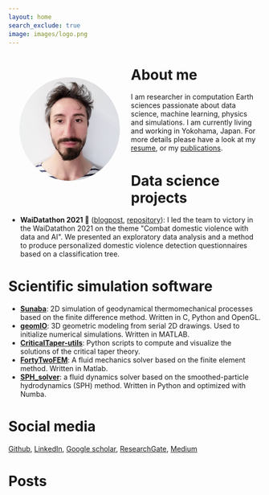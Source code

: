```yaml
---
layout: home
search_exclude: true
image: images/logo.png
---
```

<style>
    .my_picture {
        float: left;
        border-radius: 50%;
        padding: 22px;
    }
</style>

<div>
<img class="my_picture", src="https://github.com/abauville/blog/raw/master/images/ID_pic.png" alt="That's my face" width="200">

<h1>About me</h1>


<p>I am researcher in computation Earth sciences passionate about data science, machine learning, physics and simulations. I am currently living and working in Yokohama, Japan. For more details please have a look at my 
    <a href="https://nbviewer.jupyter.org/github/abauville/blog/raw/master/images/Resume/Resume_Arthur_Bauville.pdf">resume</a>, 
    or my 
    <a href="https://abauville.github.io/blog/publications/">publications</a>.
</p>

</div>


# Data science projects

- **WaiDatathon 2021 🥇** ([blogpost](https://abauville.github.io/blog/supervised%20learning/eda/competition/2021/04/21/wai-datathon.html), [repository](https://github.com/abauville/wai_hackathon_2021)): I led the team to victory in the WaiDatathon 2021 on the theme "Combat domestic violence with data and AI". We presented an exploratory data analysis and a method to produce personalized domestic violence detection questionnaires based on a classification tree.

# Scientific simulation software

- [**Sunaba**](https://github.com/abauville/Sunaba): 2D simulation of geodynamical thermomechanical processes based on the finite difference method. Written in C, Python and OpenGL.
- [**geomIO**](https://geomio.bitbucket.io/): 3D geometric modeling from serial 2D drawings. Used to initialize numerical simulations. Written in MATLAB.
- [**CriticalTaper-utils**](https://github.com/abauville/CriticalTaper-utils): Python scripts to compute and visualize the solutions of the critical taper theory.
- [**FortyTwoFEM**](https://github.com/abauville/FortyTwoFEM): A fluid mechanics solver based on the finite element method. Written in Matlab.
- [**SPH_solver**](https://github.com/abauville/SPH_python_solver): a fluid dynamics solver based on the smoothed-particle hydrodynamics (SPH) method. Written in Python and optimized with Numba.

# Social media

[Github](https://github.com/abauville/), [LinkedIn](https://www.linkedin.com/in/arthur-bauville-a734871ba/), [Google scholar](https://scholar.google.com/citations?user=ebIAXVwAAAAJ&hl=en), [ResearchGate](https://www.researchgate.net/profile/Arthur_Bauville), [Medium](https://medium.com/@abauville)

# Posts
